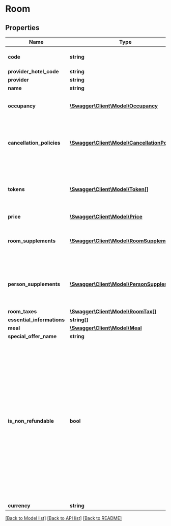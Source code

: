 # Room

## Properties
Name | Type | Description | Notes
------------ | ------------- | ------------- | -------------
**code** | **string** | Unique code that identifies the room | 
**provider_hotel_code** | **string** |  | 
**provider** | **string** |  | 
**name** | **string** |  | 
**occupancy** | [**\Swagger\Client\Model\Occupancy**](Occupancy.md) | Searched occupancy that fits this room | 
**cancellation_policies** | [**\Swagger\Client\Model\CancellationPolicy[]**](CancellationPolicy.md) | For feature use.               You can get cancellation policies using GetRates method | [optional] 
**tokens** | [**\Swagger\Client\Model\Token[]**](Token.md) | Tokens sent by providers. Must be sent in your future requests in order to make a booking | 
**price** | [**\Swagger\Client\Model\Price**](Price.md) |  | 
**room_supplements** | [**\Swagger\Client\Model\RoomSupplement[]**](RoomSupplement.md) | Is an extra service per room such as:  Disney tickets, airport transfer an so on. | [optional] 
**person_supplements** | [**\Swagger\Client\Model\PersonSupplement[]**](PersonSupplement.md) | Is an extra service per person such as:  Disney tickets, airport transfer an so on. | [optional] 
**room_taxes** | [**\Swagger\Client\Model\RoomTax[]**](RoomTax.md) |  | [optional] 
**essential_informations** | **string[]** |  | [optional] 
**meal** | [**\Swagger\Client\Model\Meal**](Meal.md) |  | [optional] 
**special_offer_name** | **string** |  | [optional] 
**is_non_refundable** | **bool** | Indicates if cancellation policy is nonrefundable.              Please note that not all providers return this on search, so it&#39;s possible that a room that is not nonrefundable in search              to apper as nonrefundable in booking flow, as we get cancellation policies from providers that don&#39;t specify in search if room is nonrefundable. | 
**currency** | **string** | Price currency | 

[[Back to Model list]](../README.md#documentation-for-models) [[Back to API list]](../README.md#documentation-for-api-endpoints) [[Back to README]](../README.md)


